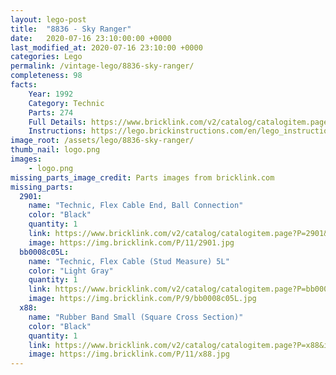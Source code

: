 ```yaml
---
layout: lego-post
title:  "8836 - Sky Ranger"
date:   2020-07-16 23:10:00:00 +0000
last_modified_at: 2020-07-16 23:10:00 +0000
categories: Lego
permalink: /vintage-lego/8836-sky-ranger/
completeness: 98
facts:
    Year: 1992
    Category: Technic
    Parts: 274
    Full Details: https://www.bricklink.com/v2/catalog/catalogitem.page?S=8836-1#T=S&O={%22iconly%22:0}
    Instructions: https://lego.brickinstructions.com/en/lego_instructions/set/8836/Propeller_Plane
image_root: /assets/lego/8836-sky-ranger/
thumb_nail: logo.png
images:
    - logo.png
missing_parts_image_credit: Parts images from bricklink.com
missing_parts:
  2901:
    name: "Technic, Flex Cable End, Ball Connection"
    color: "Black"
    quantity: 1
    link: https://www.bricklink.com/v2/catalog/catalogitem.page?P=2901&idColor=11
    image: https://img.bricklink.com/P/11/2901.jpg
  bb0008c05L:
    name: "Technic, Flex Cable (Stud Measure) 5L"
    color: "Light Gray"
    quantity: 1
    link: https://www.bricklink.com/v2/catalog/catalogitem.page?P=bb0008c05L&idColor=9
    image: https://img.bricklink.com/P/9/bb0008c05L.jpg  
  x88:
    name: "Rubber Band Small (Square Cross Section)"
    color: "Black"
    quantity: 1
    link: https://www.bricklink.com/v2/catalog/catalogitem.page?P=x88&idColor=11
    image: https://img.bricklink.com/P/11/x88.jpg
---
```

